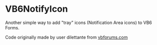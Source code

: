 # VB6NotifyIcon

Another simple way to add "tray" icons (Notification Area icons) to VB6 Forms.

Code originally made by user dilettante from [vbforums.com](https://www.vbforums.com/showthread.php?619650-VB6-NotifyIcon-Tray-Icon-Control)
